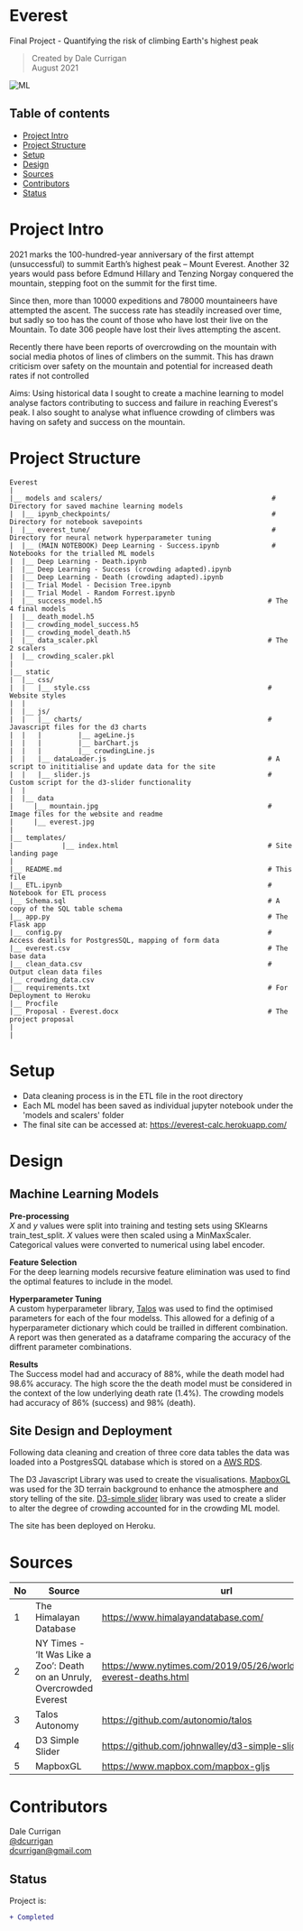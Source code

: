 # Everest
Final Project - Quantifying the risk of climbing Earth's highest peak

> Created by Dale Currigan  
> August 2021  
  
  
![ML](/static/data/everest.jpg)  

## Table of contents  
* [Project Intro](#Project-Intro)  
* [Project Structure](#Project-Structure)  
* [Setup](#Setup)  
* [Design](#Design) 
* [Sources](#Sources)  
* [Contributors](#Contributors)  
* [Status](#Status)  

# Project Intro
2021 marks the 100-hundred-year anniversary of the first attempt (unsuccessful) to summit Earth’s highest peak – Mount Everest. Another 32 years would pass before Edmund Hillary and Tenzing Norgay conquered the mountain, stepping foot on the summit for the first time.  
  
Since then, more than 10000 expeditions and 78000 mountaineers have attempted the ascent. The success rate has steadily increased over time, but sadly so too has the count of those who have lost their live on the Mountain. To date 306 people have lost their lives attempting the ascent.  
  
Recently there have been reports of overcrowding on the mountain with social media photos of lines of climbers on the summit. This has drawn criticism over safety on the mountain and potential for increased death rates if not controlled  
  
Aims: Using historical data I sought to create a machine learning to model analyse factors contributing to success and failure in reaching Everest's peak. I also sought to analyse what influence crowding of climbers was having on safety and success on the mountain. 
  
  
# Project Structure  
```
Everest   
|  
|__ models and scalers/                                          # Directory for saved machine learning models
|  |__ ipynb_checkpoints/                                        # Directory for notebook savepoints
|  |__ everest_tune/                                             # Directory for neural network hyperparameter tuning
|  |__ (MAIN NOTEBOOK) Deep Learning - Success.ipynb             # Notebooks for the trialled ML models 
|  |__ Deep Learning - Death.ipynb
|  |__ Deep Learning - Success (crowding adapted).ipynb
|  |__ Deep Learning - Death (crowding adapted).ipynb
|  |__ Trial Model - Decision Tree.ipynb
|  |__ Trial Model - Random Forrest.ipynb
|  |__ success_model.h5                                         # The 4 final models
|  |__ death_model.h5
|  |__ crowding_model_success.h5
|  |__ crowding_model_death.h5
|  |__ data_scaler.pkl                                          # The 2 scalers
|  |__ crowding_scaler.pkl
|
|__ static
|  |__ css/
|  |   |__ style.css                                            # Website styles
|  |
|  |__ js/
|  |   |__ charts/                                              # Javascript files for the d3 charts
|  |   |         |__ ageLine.js
|  |   |         |__ barChart.js
|  |   |         |__ crowdingLine.js
|  |   |__ dataLoader.js                                        # A script to inititialise and update data for the site
|  |   |__ slider.js                                            # Custom script for the d3-slider functionality
|  |
|  |__ data
|     |__ mountain.jpg                                          # Image files for the website and readme
|     |__ everest.jpg
|
|__ templates/
|            |__ index.html                                     # Site landing page    
|
|__ README.md                                                   # This file
|__ ETL.ipynb                                                   # Notebook for ETL process
|__ Schema.sql                                                  # A copy of the SQL table schema
|__ app.py                                                      # The Flask app
|__ config.py                                                   # Access deatils for PostgresSQL, mapping of form data
|__ everest.csv                                                 # The base data
|__ clean_data.csv                                              # Output clean data files                             
|__ crowding_data.csv                           
|__ requirements.txt                                            # For Deployment to Heroku                               
|__ Procfile                                 
|__ Proposal - Everest.docx                                     # The project proposal
|                             
|   
``` 
  
# Setup 
  
* Data cleaning process is in the ETL file in the root directory  
* Each ML model has been saved as individual jupyter notebook under the 'models and scalers' folder  
* The final site can be accessed at: https://everest-calc.herokuapp.com/  
  

# Design  
## Machine Learning Models
  
<strong>Pre-processing</strong>  
*X* and *y* values were split into training and testing sets using SKlearns train_test_split. *X* values were then scaled using a MinMaxScaler. Categorical values were converted to numerical using label encoder.

<strong>Feature Selection</strong>  
For the deep learning models recursive feature elimination was used to find the optimal features to include in the model. 
  
<strong>Hyperparameter Tuning</strong>  
A custom hyperparameter library, <a href="https://github.com/autonomio/talos">Talos</a> was used to find the optimised parameters for each of the four modelss. This allowed for a definig of a hyperparameter dictionary which could be trailled in different combination. A report was then generated as a dataframe comparing the accuracy of the diffrent parameter combinations.  
  
<strong>Results</Strong>  
The Success model had and accuracy of 88%, while the death model had 98.6% accuracy. The high score the the death model must be considered in the context of the low underlying death rate (1.4%). The crowding models had accuracy of 86% (success) and 98% (death). 

## Site Design and Deployment
Following data cleaning and creation of three core data tables the data was loaded into a PostgresSQL database which is stored on a <a href="https://aws.amazon.com/rds/">AWS RDS</a>.
  
The D3 Javascript Library was used to create the visualisations. <a href="https://www.mapbox.com/mapbox-gljs">MapboxGL</a> was used for the 3D terrain background to enhance the atmosphere and story telling of the site. <a href="https://github.com/johnwalley/d3-simple-slider">D3-simple slider</a> library was used to create a slider to alter the degree of crowding accounted for in the crowding ML model.  
  
The site has been deployed on Heroku. 

  
# Sources
|No|Source|url|
|-|-|-|
|1|The Himalayan Database                                                     |https://www.himalayandatabase.com/|
|2|NY Times - ‘It Was Like a Zoo’: Death on an Unruly, Overcrowded Everest    |https://www.nytimes.com/2019/05/26/world/asia/mount-everest-deaths.html|
|3|Talos Autonomy                                                             |https://github.com/autonomio/talos|
|4|D3 Simple Slider                                                           |https://github.com/johnwalley/d3-simple-slider|
|5|MapboxGL                                                                   |https://www.mapbox.com/mapbox-gljs|


  
# Contributors  
Dale Currigan  
[@dcurrigan](https://github.com/dcurrigan)  
<dcurrigan@gmail.com>


## Status
Project is: 
````diff 
+ Completed
````
